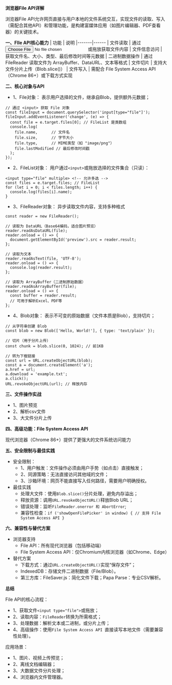 **浏览器File API详解**

浏览器File API允许网页直接与用户本地的文件系统交互，实现文件的读取、写入（需配合其他API）和管理功能，是构建富媒体应用（如图片编辑器、PDF查看器）的关键技术。

**一、FIle API核心能力**
| 功能	| 说明
|-------|------
| 文件读取	| 通过 <input type="file"> 或拖放获取文件内容
| 文件信息访问	| 获取文件名、大小、类型、最后修改时间等元数据
| 二进制数据操作	| 通过 FileReader 读取文件为 ArrayBuffer、DataURL、文本等格式
| 文件切片	| 支持大文件分片上传（Blob.slice()）
| 文件写入	| 需配合 File System Access API（Chrome 86+）或下载方式实现

**二、核心对象与API**
- 1、File对象： 表示用户选择的文件，继承自Blob，提供额外元数据；
```
// 通过 <input> 获取 File 对象
const fileInput = document.querySelector('input[type="file"]');
fileInput.addEventListener('change', (e) => {
  const file = e.target.files[0]; // FileList 是类数组
  console.log(
    file.name,      // 文件名
    file.size,      // 字节大小
    file.type,      // MIME类型（如 "image/png"）
    file.lastModified // 最后修改时间戳
  );
});
```
- 2、FileList对象： 用户通过`<input>`或拖放选择的文件集合（只读）：
```
<input type="file" multiple> <!-- 允许多选 -->
const files = e.target.files; // FileList
for (let i = 0; i < files.length; i++) {
  console.log(files[i].name);
}
```
- 3、FileReader对象： 异步读取文件内容，支持多种格式
```
const reader = new FileReader();

// 读取为 DataURL（Base64编码，适合图片预览）
reader.readAsDataURL(file);
reader.onload = () => {
  document.getElementById('preview').src = reader.result;
};

// 读取为文本
reader.readAsText(file, 'UTF-8');
reader.onload = () => {
  console.log(reader.result);
};

// 读取为 ArrayBuffer（二进制原始数据）
reader.readAsArrayBuffer(file);
reader.onload = () => {
  const buffer = reader.result;
  // 可用于解析Excel、PDF等
};
```
- 4、Blob对象： 表示不可变的原始数据（文件本质是Blob），支持切片；
```
// 从字符串创建 Blob
const blob = new Blob(['Hello, World!'], { type: 'text/plain' });

// 切片（用于分片上传）
const chunk = blob.slice(0, 1024); // 前1KB

// 转为下载链接
const url = URL.createObjectURL(blob);
const a = document.createElement('a');
a.href = url;
a.download = 'example.txt';
a.click();
URL.revokeObjectURL(url); // 释放内存
```

**三、文件操作实战**
- 1、图片预览
- 2、解析csv文件
- 3、大文件分片上传

**四、高级功能：File System Access API**

现代浏览器（Chrome 86+）提供了更强大的文件系统访问能力

**五、安全限制与最佳实践**
- 安全限制：
   - 1、用户触发：文件操作必须由用户手势（如点击）直接触发；
   - 2、同源策略：无法直接访问其他域的文件；
   - 3、沙箱环境：网页不能直接写入任何路径，需要用户明确授权。
- 最佳实践
   - 处理大文件：使用`Blob.slice()`分片处理，避免内存溢出；
   - 释放资源：调用`URL.revokeObjectURL()`释放Blob URL；
   - 错误处理：监听`FileReader.onerror 和 AbortError`;
   - 兼容性检查：`if ('showOpenFilePicker' in window) {
  // 支持 File System Access API
}`
 

**六、兼容性与替代方案**
- 浏览器支持
   - File API：所有现代浏览器（包括移动端）
   - File System Access API：仅Chromium内核浏览器（如Chrome、Edge）
- 替代方案
   - 下载方式：通过`URL.createObjectURL()`实现“保存文件”；
   - IndexedDB：存储文件二进制数据（File/Blob）。
   - 第三方库：FileSaver.js：简化文件下载；Papa Parse：专业CSV解析。




**总结**

File API的核心流程：
- 1、获取文件`<input type="file">`或拖放；
- 2、读取内容：`FileReader`转换为所需格式；
- 3、处理数据：解析文本或二进制，或分片上传；
- 4、高级操作：使用`File System Access API `直接读写本地文件（需要兼容性处理）。

应用场景：
- 1、图片、视频上传预览；
- 2、离线文档编辑器；
- 3、大数据文件分片处理；
- 4、浏览器内文件管理器。
